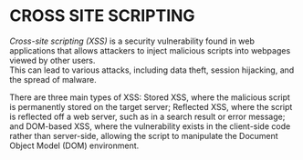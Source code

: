 # CROSS SITE SCRIPTING

*Cross-site scripting (XSS)* is a security vulnerability found in web applications that allows attackers to inject malicious scripts into webpages viewed by other users.  
This can lead to various attacks, including data theft, session hijacking, and the spread of malware.

There are three main types of XSS: Stored XSS, where the malicious script is permanently stored on the target server; Reflected XSS, where the script is reflected off a web server, such as in a search result or error message; and DOM-based XSS, where the vulnerability exists in the client-side code rather than server-side, allowing the script to manipulate the Document Object Model (DOM) environment.  